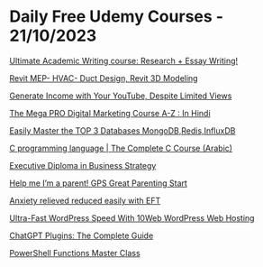 # Daily Free Udemy Courses - 21/10/2023

[Ultimate Academic Writing course: Research + Essay Writing!](https://www.udemy.com/course/ultimate-thesis-guidelines/?couponCode=YARA-THESIS-18-10-23)
[Revit MEP- HVAC- Duct Design, Revit 3D Modeling](https://www.udemy.com/course/revit-mep-hvac-duct-design-revit-3d-modeling/?couponCode=DCA85F071C8BA8779D13)
[Generate Income with Your YouTube, Despite Limited Views](https://www.udemy.com/course/generate-income-with-your-youtube-despite-limited-views/?couponCode=5B19E180523C6FE6AEE3)
[The Mega PRO Digital Marketing Course A-Z : In Hindi](https://www.udemy.com/course/learn-digital-marketing-course-hindi/?couponCode=DMARKETINGHINDI)
[Easily Master the TOP 3 Databases MongoDB,Redis,InfluxDB](https://www.udemy.com/course/easily-master-the-top-3-databases-mongodbredisinfluxdb/?couponCode=560A8CEE3D4F1C13F488)
[C programming language | The Complete C Course (Arabic)](https://www.udemy.com/course/c-programming-language-from-a-to-z/?couponCode=EFE6F65B40E8913418DB)
[Executive Diploma in Business Strategy](https://www.udemy.com/course/diploma-business-strategy/?couponCode=98FE0172A1E5CE011029)
[Help me I’m a parent! GPS Great Parenting Start](https://www.udemy.com/course/10-easy-lifestyle-assessments-to-raise-amazing-kidsadults/?couponCode=PHGPSGREATFREE1016)
[Anxiety relieved reduced easily with EFT](https://www.udemy.com/course/anxiety-relieved-reduced-easily-with-eft/?couponCode=C72C62CFB88B47467381)
[Ultra-Fast WordPress Speed With 10Web WordPress Web Hosting](https://www.udemy.com/course/ultra-fast-wordpress-speed/?couponCode=A21B42E467E98F07D442)
[ChatGPT Plugins: The Complete Guide](https://www.udemy.com/course/chatgpt-plugins-the-complete-guide/?couponCode=HALLOWEEN)
[PowerShell Functions Master Class](https://www.udemy.com/course/powershell-functions-master-class/?couponCode=294421655737B69507F1)
